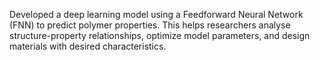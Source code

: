 Developed a deep learning model using a Feedforward Neural Network (FNN) to predict polymer properties. This helps researchers analyse structure-property relationships, optimize model parameters, and design materials with desired characteristics.
